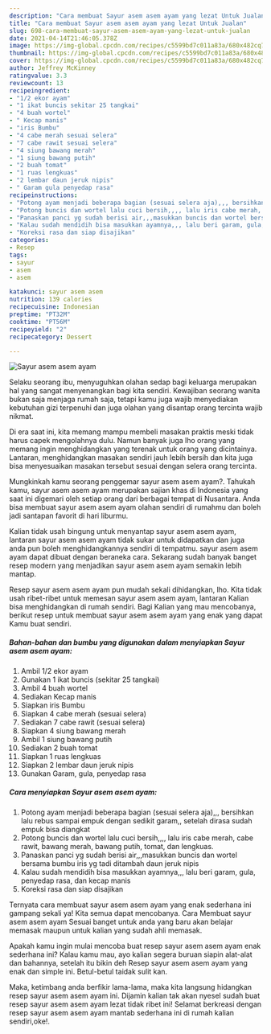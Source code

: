 ```yaml
---
description: "Cara membuat Sayur asem asem ayam yang lezat Untuk Jualan"
title: "Cara membuat Sayur asem asem ayam yang lezat Untuk Jualan"
slug: 698-cara-membuat-sayur-asem-asem-ayam-yang-lezat-untuk-jualan
date: 2021-04-14T21:46:05.378Z
image: https://img-global.cpcdn.com/recipes/c5599bd7c011a83a/680x482cq70/sayur-asem-asem-ayam-foto-resep-utama.jpg
thumbnail: https://img-global.cpcdn.com/recipes/c5599bd7c011a83a/680x482cq70/sayur-asem-asem-ayam-foto-resep-utama.jpg
cover: https://img-global.cpcdn.com/recipes/c5599bd7c011a83a/680x482cq70/sayur-asem-asem-ayam-foto-resep-utama.jpg
author: Jeffrey McKinney
ratingvalue: 3.3
reviewcount: 13
recipeingredient:
- "1/2 ekor ayam"
- "1 ikat buncis sekitar 25 tangkai"
- "4 buah wortel"
- " Kecap manis"
- "iris Bumbu"
- "4 cabe merah sesuai selera"
- "7 cabe rawit sesuai selera"
- "4 siung bawang merah"
- "1 siung bawang putih"
- "2 buah tomat"
- "1 ruas lengkuas"
- "2 lembar daun jeruk nipis"
- " Garam gula penyedap rasa"
recipeinstructions:
- "Potong ayam menjadi beberapa bagian (sesuai selera aja),,, bersihkan lalu rebus sampai empuk dengan sedikit garam,, setelah dirasa sudah empuk bisa diangkat"
- "Potong buncis dan wortel lalu cuci bersih,,,, lalu iris cabe merah, cabe rawit, bawang merah, bawang putih, tomat, dan lengkuas."
- "Panaskan panci yg sudah berisi air,,,masukkan buncis dan wortel bersama bumbu iris yg tadi ditambah daun jeruk nipis"
- "Kalau sudah mendidih bisa masukkan ayamnya,,, lalu beri garam, gula, penyedap rasa, dan kecap manis"
- "Koreksi rasa dan siap disajikan"
categories:
- Resep
tags:
- sayur
- asem
- asem

katakunci: sayur asem asem 
nutrition: 139 calories
recipecuisine: Indonesian
preptime: "PT32M"
cooktime: "PT56M"
recipeyield: "2"
recipecategory: Dessert

---
```



![Sayur asem asem ayam](https://img-global.cpcdn.com/recipes/c5599bd7c011a83a/680x482cq70/sayur-asem-asem-ayam-foto-resep-utama.jpg)

Selaku seorang ibu, menyuguhkan olahan sedap bagi keluarga merupakan hal yang sangat menyenangkan bagi kita sendiri. Kewajiban seorang  wanita bukan saja menjaga rumah saja, tetapi kamu juga wajib menyediakan kebutuhan gizi terpenuhi dan juga olahan yang disantap orang tercinta wajib nikmat.

Di era  saat ini, kita memang mampu membeli masakan praktis meski tidak harus capek mengolahnya dulu. Namun banyak juga lho orang yang memang ingin menghidangkan yang terenak untuk orang yang dicintainya. Lantaran, menghidangkan masakan sendiri jauh lebih bersih dan kita juga bisa menyesuaikan masakan tersebut sesuai dengan selera orang tercinta. 



Mungkinkah kamu seorang penggemar sayur asem asem ayam?. Tahukah kamu, sayur asem asem ayam merupakan sajian khas di Indonesia yang saat ini digemari oleh setiap orang dari berbagai tempat di Nusantara. Anda bisa membuat sayur asem asem ayam olahan sendiri di rumahmu dan boleh jadi santapan favorit di hari liburmu.

Kalian tidak usah bingung untuk menyantap sayur asem asem ayam, lantaran sayur asem asem ayam tidak sukar untuk didapatkan dan juga anda pun boleh menghidangkannya sendiri di tempatmu. sayur asem asem ayam dapat dibuat dengan beraneka cara. Sekarang sudah banyak banget resep modern yang menjadikan sayur asem asem ayam semakin lebih mantap.

Resep sayur asem asem ayam pun mudah sekali dihidangkan, lho. Kita tidak usah ribet-ribet untuk memesan sayur asem asem ayam, lantaran Kalian bisa menghidangkan di rumah sendiri. Bagi Kalian yang mau mencobanya, berikut resep untuk membuat sayur asem asem ayam yang enak yang dapat Kamu buat sendiri.

<!--inarticleads1-->

##### Bahan-bahan dan bumbu yang digunakan dalam menyiapkan Sayur asem asem ayam:

1. Ambil 1/2 ekor ayam
1. Gunakan 1 ikat buncis (sekitar 25 tangkai)
1. Ambil 4 buah wortel
1. Sediakan  Kecap manis
1. Siapkan iris Bumbu
1. Siapkan 4 cabe merah (sesuai selera)
1. Sediakan 7 cabe rawit (sesuai selera)
1. Siapkan 4 siung bawang merah
1. Ambil 1 siung bawang putih
1. Sediakan 2 buah tomat
1. Siapkan 1 ruas lengkuas
1. Siapkan 2 lembar daun jeruk nipis
1. Gunakan  Garam, gula, penyedap rasa




<!--inarticleads2-->

##### Cara menyiapkan Sayur asem asem ayam:

1. Potong ayam menjadi beberapa bagian (sesuai selera aja),,, bersihkan lalu rebus sampai empuk dengan sedikit garam,, setelah dirasa sudah empuk bisa diangkat
1. Potong buncis dan wortel lalu cuci bersih,,,, lalu iris cabe merah, cabe rawit, bawang merah, bawang putih, tomat, dan lengkuas.
1. Panaskan panci yg sudah berisi air,,,masukkan buncis dan wortel bersama bumbu iris yg tadi ditambah daun jeruk nipis
1. Kalau sudah mendidih bisa masukkan ayamnya,,, lalu beri garam, gula, penyedap rasa, dan kecap manis
1. Koreksi rasa dan siap disajikan




Ternyata cara membuat sayur asem asem ayam yang enak sederhana ini gampang sekali ya! Kita semua dapat mencobanya. Cara Membuat sayur asem asem ayam Sesuai banget untuk anda yang baru akan belajar memasak maupun untuk kalian yang sudah ahli memasak.

Apakah kamu ingin mulai mencoba buat resep sayur asem asem ayam enak sederhana ini? Kalau kamu mau, ayo kalian segera buruan siapin alat-alat dan bahannya, setelah itu bikin deh Resep sayur asem asem ayam yang enak dan simple ini. Betul-betul taidak sulit kan. 

Maka, ketimbang anda berfikir lama-lama, maka kita langsung hidangkan resep sayur asem asem ayam ini. Dijamin kalian tak akan nyesel sudah buat resep sayur asem asem ayam lezat tidak ribet ini! Selamat berkreasi dengan resep sayur asem asem ayam mantab sederhana ini di rumah kalian sendiri,oke!.

